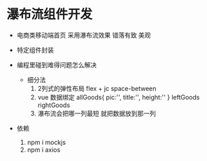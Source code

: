 # 瀑布流组件开发


- 电商类移动端首页  采用瀑布流效果
    错落有致  美观
- 特定组件封装

- 编程里碰到难得问题怎么解决
    - 细分法
        1. 2列式的弹性布局
            flex + jc space-between
        2. vue 数据绑定
            allGoods{
                pic:'',
                title:'',
                height:''
            }
            leftGoods
            rightGoods
        3. 瀑布流会把哪一列最短 就把数据放到那一列


        

- 依赖
    1. npm i mockjs
    2. npm i axios